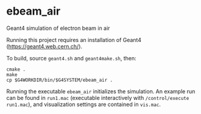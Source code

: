 # ebeam_air
Geant4 simulation of electron beam in air

Running this project requires an installation of Geant4 (https://geant4.web.cern.ch/).

To build, source `geant4.sh` and `geant4make.sh`, then:

```
cmake .
make
cp $G4WORKDIR/bin/$G4SYSTEM/ebeam_air .
```

Running the executable `ebeam_air` initializes the simulation. An example run can be found in `run1.mac` (executable interactively with `/control/execute run1.mac`), and visualization settings are contained in `vis.mac`.
